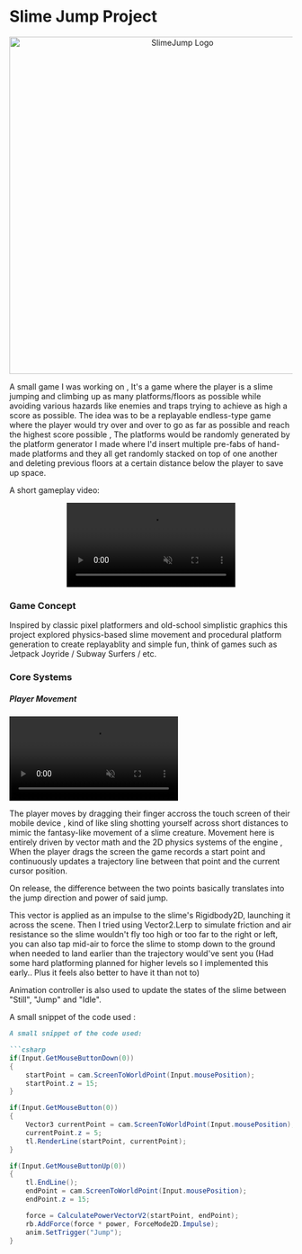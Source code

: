 # Slime Jump Project

<p align="center">
<img width="600" alt="SlimeJump Logo" src="https://github.com/user-attachments/assets/00f8e7dc-e5e2-4e56-a7f5-65f6f9841cf1" />
</p>

A small game I was working on , It's a game where the player is a slime jumping and climbing up as many platforms/floors as possible while avoiding various hazards like enemies and traps trying to achieve as high a score as possible.
The idea was to be a replayable endless-type game where the player would try over and over to go as far as possible and reach the highest score possible , The platforms would be randomly generated by the platform generator I made where I'd insert multiple pre-fabs of hand-made platforms and they all get randomly stacked on top of one another and deleting previous floors at a certain distance below the player to save up space.

A short gameplay video:

<div style="display:flex; justify-content:center;">
<video src="https://github.com/user-attachments/assets/ba2c3255-656e-46a7-b6fa-3d3fff6e0c43" autoplay loop muted></video>
</div>

<H3>Game Concept</H3>
Inspired by classic pixel platformers and old-school simplistic graphics this project explored physics-based slime movement and procedural platform generation to create replayablity and simple fun, think of games such as Jetpack Joyride / Subway Surfers / etc.

<H3>Core Systems</H3>

<H5>Player Movement</H5>

<video src="https://github.com/user-attachments/assets/40b3e0fc-fb79-4555-bfa5-53f504c3ddb8" autoplay loop muted></video>



<p>The player moves by dragging their finger accross the touch screen of their mobile device , kind of like sling shotting yourself across short distances to mimic the fantasy-like movement of a slime creature.
Movement here is entirely driven by vector math and the 2D physics systems of the engine , When the player drags the screen the game records a start point and continuously updates a trajectory line between that point and the current cursor position.</p>
<p></p>On release, the difference between the two points basically translates into the jump direction and power of said jump.</p>
<p></p>This vector is applied as an impulse to the slime's Rigidbody2D, launching it across the scene. Then I tried using Vector2.Lerp to simulate friction and air resistance so the slime wouldn't fly too high or too far to the right or left, you can also tap mid-air to force the slime to stomp down to the ground when needed to land earlier than the trajectory would've sent you (Had some hard platforming planned for higher levels so I implemented this early.. Plus it feels also better to have it than not to)</p>
<p></p>Animation controller is also used to update the states of the slime between "Still", "Jump" and "Idle".</p>

A small snippet of the code used :

```markdown
A small snippet of the code used:

```csharp
if(Input.GetMouseButtonDown(0))
{
    startPoint = cam.ScreenToWorldPoint(Input.mousePosition);
    startPoint.z = 15;
}

if(Input.GetMouseButton(0))
{
    Vector3 currentPoint = cam.ScreenToWorldPoint(Input.mousePosition);
    currentPoint.z = 5;
    tl.RenderLine(startPoint, currentPoint);
}

if(Input.GetMouseButtonUp(0))
{
    tl.EndLine();
    endPoint = cam.ScreenToWorldPoint(Input.mousePosition);
    endPoint.z = 15;

    force = CalculatePowerVectorV2(startPoint, endPoint);
    rb.AddForce(force * power, ForceMode2D.Impulse);
    anim.SetTrigger("Jump");
}






